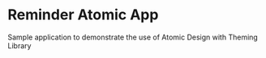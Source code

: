 # Reminder Atomic App

Sample application to demonstrate the use of Atomic Design with Theming Library
